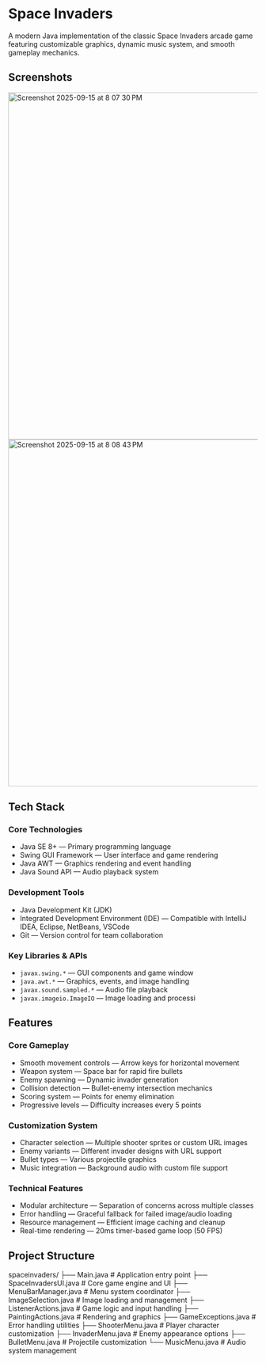 # Space Invaders

A modern Java implementation of the classic Space Invaders arcade game featuring customizable graphics, dynamic music system, and smooth gameplay mechanics.

## Screenshots

<img width="853" height="701" alt="Screenshot 2025-09-15 at 8 07 30 PM" src="https://github.com/user-attachments/assets/a6c7d062-e21e-49ab-ac80-caf5b071ee3c" />
<img width="853" height="701" alt="Screenshot 2025-09-15 at 8 08 43 PM" src="https://github.com/user-attachments/assets/40536ad3-c745-4006-b3a1-a71a00867b37" />



## Tech Stack

### Core Technologies
- Java SE 8+ — Primary programming language  
- Swing GUI Framework — User interface and game rendering  
- Java AWT — Graphics rendering and event handling  
- Java Sound API — Audio playback system  

### Development Tools
- Java Development Kit (JDK)  
- Integrated Development Environment (IDE) — Compatible with IntelliJ IDEA, Eclipse, NetBeans, VSCode  
- Git — Version control for team collaboration  

### Key Libraries & APIs
- `javax.swing.*` — GUI components and game window  
- `java.awt.*` — Graphics, events, and image handling  
- `javax.sound.sampled.*` — Audio file playback  
- `javax.imageio.ImageIO` — Image loading and processi

## Features

### Core Gameplay
- Smooth movement controls — Arrow keys for horizontal movement  
- Weapon system — Space bar for rapid fire bullets  
- Enemy spawning — Dynamic invader generation  
- Collision detection — Bullet-enemy intersection mechanics  
- Scoring system — Points for enemy elimination  
- Progressive levels — Difficulty increases every 5 points  

### Customization System
- Character selection — Multiple shooter sprites or custom URL images  
- Enemy variants — Different invader designs with URL support  
- Bullet types — Various projectile graphics  
- Music integration — Background audio with custom file support  

### Technical Features
- Modular architecture — Separation of concerns across multiple classes  
- Error handling — Graceful fallback for failed image/audio loading  
- Resource management — Efficient image caching and cleanup  
- Real-time rendering — 20ms timer-based game loop (50 FPS)  


## Project Structure

spaceinvaders/
├── Main.java # Application entry point
├── SpaceInvadersUI.java # Core game engine and UI
├── MenuBarManager.java # Menu system coordinator
├── ImageSelection.java # Image loading and management
├── ListenerActions.java # Game logic and input handling
├── PaintingActions.java # Rendering and graphics
├── GameExceptions.java # Error handling utilities
├── ShooterMenu.java # Player character customization
├── InvaderMenu.java # Enemy appearance options
├── BulletMenu.java # Projectile customization
└── MusicMenu.java # Audio system management

